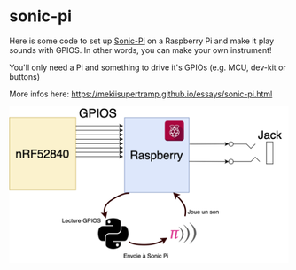 # sonic-pi

Here is some code to set up [Sonic-Pi](https://sonic-pi.net) on a Raspberry Pi and make it play sounds with GPIOS. 
In other words, you can make your own instrument!

You'll only need a Pi and something to drive it's GPIOs (e.g. MCU, dev-kit or buttons)

More infos here: https://mekiisupertramp.github.io/essays/sonic-pi.html


<p align="center">
<img class="img-fluid" src="sonicpi.png"> 
</p>